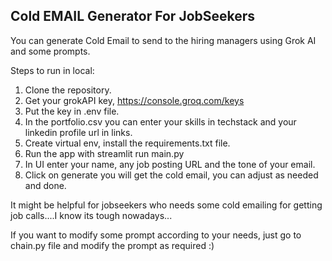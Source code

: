 ## Cold EMAIL Generator For JobSeekers

You can generate Cold Email to send to the hiring managers using Grok AI and some prompts.

Steps to run in local:

1. Clone the repository.
2. Get your grokAPI key, https://console.groq.com/keys
3. Put the key in .env file.
4. In the portfolio.csv you can enter your skills in techstack and your linkedin profile url in links.
5. Create virtual env, install the requirements.txt file.
6. Run the app with streamlit run main.py
7. In UI enter your name, any job posting URL and the tone of your email.
8. Click on generate you will get the cold email, you can adjust as needed and done.

It might be helpful for jobseekers who needs some cold emailing for getting job calls....I know its tough nowadays...

If you want to modify some prompt according to your needs, just go to chain.py file and modify the prompt as required :)
